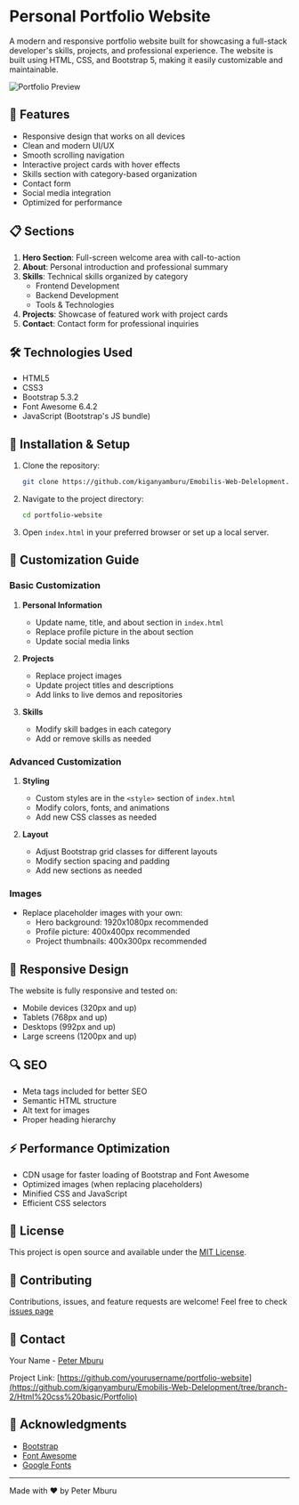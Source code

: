 # Personal Portfolio Website

A modern and responsive portfolio website built for showcasing a full-stack developer's skills, projects, and professional experience. The website is built using HTML, CSS, and Bootstrap 5, making it easily customizable and maintainable.

![Portfolio Preview](!images/img.png)

## 🚀 Features

- Responsive design that works on all devices
- Clean and modern UI/UX
- Smooth scrolling navigation
- Interactive project cards with hover effects
- Skills section with category-based organization
- Contact form
- Social media integration
- Optimized for performance

## 📋 Sections

1. **Hero Section**: Full-screen welcome area with call-to-action
2. **About**: Personal introduction and professional summary
3. **Skills**: Technical skills organized by category
   - Frontend Development
   - Backend Development
   - Tools & Technologies
4. **Projects**: Showcase of featured work with project cards
5. **Contact**: Contact form for professional inquiries

## 🛠️ Technologies Used

- HTML5
- CSS3
- Bootstrap 5.3.2
- Font Awesome 6.4.2
- JavaScript (Bootstrap's JS bundle)

## 🔧 Installation & Setup

1. Clone the repository:
   ```bash
   git clone https://github.com/kiganyamburu/Emobilis-Web-Delelopment.git
   ```

2. Navigate to the project directory:
   ```bash
   cd portfolio-website
   ```

3. Open `index.html` in your preferred browser or set up a local server.

## 📝 Customization Guide

### Basic Customization

1. **Personal Information**
   - Update name, title, and about section in `index.html`
   - Replace profile picture in the about section
   - Update social media links

2. **Projects**
   - Replace project images
   - Update project titles and descriptions
   - Add links to live demos and repositories

3. **Skills**
   - Modify skill badges in each category
   - Add or remove skills as needed

### Advanced Customization

1. **Styling**
   - Custom styles are in the `<style>` section of `index.html`
   - Modify colors, fonts, and animations
   - Add new CSS classes as needed

2. **Layout**
   - Adjust Bootstrap grid classes for different layouts
   - Modify section spacing and padding
   - Add new sections as needed

### Images
- Replace placeholder images with your own:
  - Hero background: 1920x1080px recommended
  - Profile picture: 400x400px recommended
  - Project thumbnails: 400x300px recommended

## 📱 Responsive Design

The website is fully responsive and tested on:
- Mobile devices (320px and up)
- Tablets (768px and up)
- Desktops (992px and up)
- Large screens (1200px and up)

## 🔍 SEO

- Meta tags included for better SEO
- Semantic HTML structure
- Alt text for images
- Proper heading hierarchy

## ⚡ Performance Optimization

- CDN usage for faster loading of Bootstrap and Font Awesome
- Optimized images (when replacing placeholders)
- Minified CSS and JavaScript
- Efficient CSS selectors

## 📄 License

This project is open source and available under the [MIT License](LICENSE).

## 🤝 Contributing

Contributions, issues, and feature requests are welcome! Feel free to check [issues page](https://github.com/kiganyamburu/Emobilis-Web-Delelopment/tree/branch-2/Html%20css%20basic/Portfolio.)

## 📧 Contact

Your Name - [Peter Mburu](mburukiganya@email.com)

Project Link: [https://github.com/yourusername/portfolio-website](https://github.com/kiganyamburu/Emobilis-Web-Delelopment/tree/branch-2/Html%20css%20basic/Portfolio)

## 🙏 Acknowledgments

- [Bootstrap](https://getbootstrap.com)
- [Font Awesome](https://fontawesome.com)
- [Google Fonts](https://fonts.google.com)

---
Made with ❤️ by Peter Mburu
